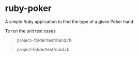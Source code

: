 # ruby-poker
A simple Ruby application to find the type of a given Poker hand.

To run the unit test cases

>project- folder/test/hand.rb

>project-folder/test/card.rb
